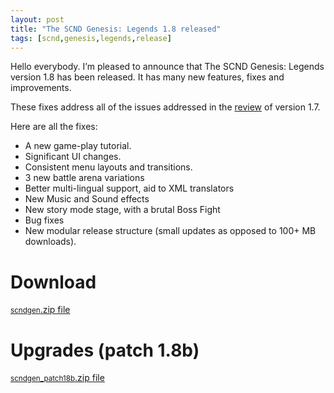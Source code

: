 ```yaml
---
layout: post
title: "The SCND Genesis: Legends 1.8 released"
tags: [scnd,genesis,legends,release]
---
```

Hello everybody. I’m pleased to announce that The SCND Genesis: Legends version 1.8 has been released.
It has many new features, fixes and improvements. 

These fixes address all of the issues addressed in the [review](https://subiyacryolite.github.io/2012/2/28/the_scnd_genesis_legends_1_7_reviewed.html) of version 1.7.

Here are all the fixes:
- A new game-play tutorial.
- Significant UI changes.
- Consistent menu layouts and transitions.
- 3 new battle arena variations
- Better multi-lingual support, aid to XML translators
- New Music and Sound effects
- New story mode stage, with a brutal Boss Fight
- Bug fixes
- New modular release structure (small updates as opposed to 100+ MB downloads).

# Download
<aside>
<a href="http://sourceforge.net/projects/scndgen/files/executable/scndgen.zip/download" class="button" target="_blank"><small>scndgen</small>.zip file</a>
</aside>

# Upgrades (patch 1.8b)
<aside>
<a href="http://www.scndgen.com/downloads/scndgen_patch18b.zip" class="button" target="_blank"><small>scndgen_patch18b</small>.zip file</a>
</aside>